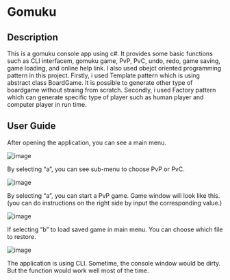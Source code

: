 # Gomuku
## Description

This is a gomuku console app using c#. It provides some basic functions such as CLI interfacem, gomuku game, PvP, PvC, undo, redo, game saving, game loading, and online help link. I also used obejct oriented programming pattern in this project. Firstly, i used Template pattern which is using abstract class BoardGame. It is possible to generate other type of boardgame without straing from scratch. Secondly, i used Factory pattern which can generate specific type of player such as human player and computer player in run time.

## User Guide

After opening the application, you can see a main menu.

![image](https://user-images.githubusercontent.com/115144351/203479715-f76fa7ba-62c2-4c57-b23b-466d9d120123.png)

By selecting “a”, you can see sub-menu to choose PvP or PvC.

![image](https://user-images.githubusercontent.com/115144351/203479747-bef17577-f3e8-4103-9eda-2e4a1a5d966d.png)

 By selecting “a”, you can start a PvP game. Game window will look like this.(you can do instructions on the right side by input the corresponding value.)

![image](https://user-images.githubusercontent.com/115144351/203479793-545aef8f-c323-445e-9eb5-8fefcbc4cc3c.png)

 If selecting “b” to load saved game in main menu. You can choose which file to restore.
 
 ![image](https://user-images.githubusercontent.com/115144351/203479830-354cf7bd-bc9b-4faa-81bd-4ccf73694980.png)
 
 The application is using CLI. Sometime, the console window would be dirty. But the function would work well most of the time.
